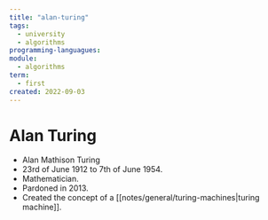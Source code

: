```yaml
---
title: "alan-turing"
tags:
  - university
  - algorithms
programming-languagues:
module:
  - algorithms
term:
  - first
created: 2022-09-03
---
```

# Alan Turing
- Alan Mathison Turing
- 23rd of June 1912 to 7th of June 1954.
- Mathematician.
- Pardoned in 2013.
- Created the concept of a [[notes/general/turing-machines|turing machine]].